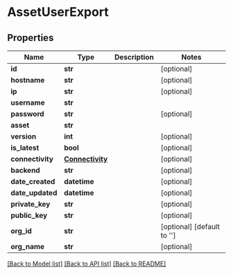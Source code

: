 # AssetUserExport

## Properties
Name | Type | Description | Notes
------------ | ------------- | ------------- | -------------
**id** | **str** |  | [optional] 
**hostname** | **str** |  | [optional] 
**ip** | **str** |  | [optional] 
**username** | **str** |  | 
**password** | **str** |  | [optional] 
**asset** | **str** |  | 
**version** | **int** |  | [optional] 
**is_latest** | **bool** |  | [optional] 
**connectivity** | [**Connectivity**](Connectivity.md) |  | [optional] 
**backend** | **str** |  | [optional] 
**date_created** | **datetime** |  | [optional] 
**date_updated** | **datetime** |  | [optional] 
**private_key** | **str** |  | [optional] 
**public_key** | **str** |  | [optional] 
**org_id** | **str** |  | [optional] [default to '']
**org_name** | **str** |  | [optional] 

[[Back to Model list]](../README.md#documentation-for-models) [[Back to API list]](../README.md#documentation-for-api-endpoints) [[Back to README]](../README.md)


